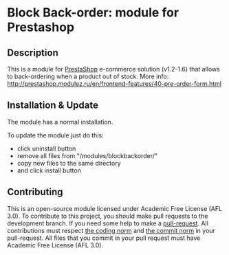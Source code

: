 Block Back-order: module for Prestashop
=======================================

Description
------------
This is a module for [PrestaShop][4] e-commerce solution (v1.2-1.6) that allows to back-ordering when a product out of stock.
More info: http://prestashop.modulez.ru/en/frontend-features/40-pre-order-form.html

Installation & Update
------------
The module has a normal installation.

To update the module just do this:
 - click uninstall button
 - remove all files from "/modules/blockbackorder/"
 - copy new files to the same directory
 - and click install button

Contributing
------------
This is an open-source module licensed under Academic Free License (AFL 3.0).
To contribute to this project, you should make pull requests to the development branch.
If you need some help to make a [pull-request][1].
All contributions must respect [the coding norm][2] and [the commit norm][3] in your pull-request.
All files that you commit in your pull request must have Academic Free License (AFL 3.0).

[1]: https://help.github.com/articles/using-pull-requests/
[2]: http://doc.prestashop.com/display/PS15/Coding+Standards
[3]: http://doc.prestashop.com/display/PS15/How+to+write+a+commit+message
[4]: http://prestashop.com/